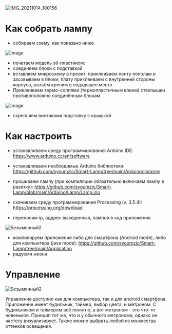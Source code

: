 ![IMG_20211014_100156](https://user-images.githubusercontent.com/90949957/137287510-02732b58-8f29-40ad-aca5-662db29d0df6.jpg)

# Как собрать лампу
* собираем схему, как показано ниже

![image](https://user-images.githubusercontent.com/90949957/139652293-fffaae67-ac54-465d-9b71-0e7656749e0d.png)

* печатаем модель stl-пластиком: 
* соединяем блоки с подставкой
* вставляем микросхему в проект: приклеиваем ленту пополам и засовываем в блоки, плату приклеиваем с внутренней стороны корпуса, разъём крепим в подхдящее место
* Приклеиваем термо-соплями (термопластичным клеем) стёклышки противоположно соединённым блокам

![image](https://user-images.githubusercontent.com/90949957/139652592-82b6db3c-914b-44c7-b3ce-256d1b4c0de4.png)

* скрепляем винтиками подставку с крышкой

# Как настроить
* устанавливаем среду программирования Arduino IDE: https://www.arduino.cc/en/software
* устанавливаем необходимые Arduino библиотеки: https://github.com/syoumzic/Smart-Lamp/tree/main/Arduino/libraries
* прошиваем лампу (при компиляции обязательно включаем лампу в разетку): https://github.com/syoumzic/Smart-Lamp/blob/main/Arduino/Lamp/Lamp.ino

* скачиваем среду программирования Processing (v. 3.5.4): https://processing.org/download
* переносим ip, аддрес выведенный, лампой в код приложения

![Безымянный2](https://user-images.githubusercontent.com/90949957/150685888-631bf225-66ce-4b80-a08b-29ab0b711731.jpg)

* компилируем приложение либо для смартфона (Android mode), либо для компьютера (java mode): https://github.com/syoumzic/Smart-Lamp/tree/main/Application
* радуемя жизни

# Управление
![Безымянный2](https://user-images.githubusercontent.com/90949957/136666266-ea8d572b-7c4b-4195-8015-abde81c3038c.jpg)

Управление доступно как для компьютера, так и для android смартфона. Приложение имеет будильник, таймер, выбор цвета, и метроном. С будильником и таймером всё понятно, а вот метроном - это что-то новенькое. Принцип тот же, что и у обычного метронома, однако он частоту визуализирует. Также можно выбрать любой из множества оттенков освещения.




